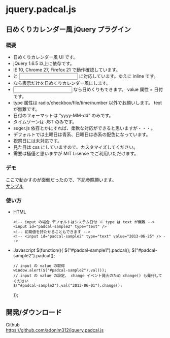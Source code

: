 jquery.padcal.js
================

## 日めくりカレンダー風 jQuery プラグイン

### 概要

* 日めくりカレンダー風 UI です。
* jQuery 1.6.5 以上に依存です。
* IE 10, Chrome 27, Firefox 21 で動作確認しています。
* <span> と <input> に対応しています。ゆえに inline です。
* <span> なら表示だけを日めくりカレンダー風にします。
* <input> なら日めくりもできます。 value 属性 = 日付です。
* type 属性は radio/checkbox/file/time/number 以外でお願いします。 text が無難です。
* 日付のフォーマットは “yyyy-MM-dd” のみです。
* タイムゾーンは JST のみです。
* suger.js 依存とかにすれば、柔軟な対応ができると思いますが・・・。
* デフォルトでは土曜日は青系、日曜日は赤系の配色になっています。
* 祝祭日には未対応です。
* 見た目は css にしていますので、カスタマイズしてください。
* 需要は極僅と思いますが MIT Lisense でご利用いただけます。

### デモ
ここで動かすのが面倒だったので、下記参照願います。  
[サンプル](http://goo.gl/l8U0u "サンプル")

### 使い方
* HTML
    <head>
      <script src="//ajax.googleapis.com/ajax/libs/jquery/[バージョン]/jquery.min.js"></script>
      <script src="[任意のjsフォルダ]/jquery.padcal.js"></script>
      <link rel="stylesheet" href="[任意のcssフォルダ]/jquery.padcal.css"></link>
    </head>
    <body>
      <!-- span の場合 デフォルトはシステム日付 -->
      <span id="padcal-sample1"></span>
      <!-- 初期値を持たせることもできます -->
      <!-- <span id="padcal-sample1">2013-06-25</span> -->

      <!-- input の場合 デフォルトはシステム日付 ※ type は text が無難 -->
      <input id="padcal-sample2" type="text" />
      <!-- 初期値を持たせることもできます -->
      <!-- <input id="padcal-sample2" type="text" value="2013-06-25" /> -->
    </body>
  				
* Javascript
    $(function(){
      $("#padcal-sample1").padcal();
      $("#padcal-sample2").padcal();

      // input の value の取得
      window.alert($("#padcal-sample2").val());
      // input の value の設定、 change イベント発火のため change() も発行してください
      $("#padcal-sample2").val("2013-06-01").change();
    });
					
## 開発/ダウンロード
Github  
https://github.com/adonim312/jquery.padcal.js
